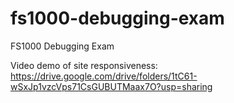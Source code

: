 # fs1000-debugging-exam

FS1000 Debugging Exam

Video demo of site responsiveness: https://drive.google.com/drive/folders/1tC61-wSxJp1vzcVps71CsGUBUTMaax7O?usp=sharing
